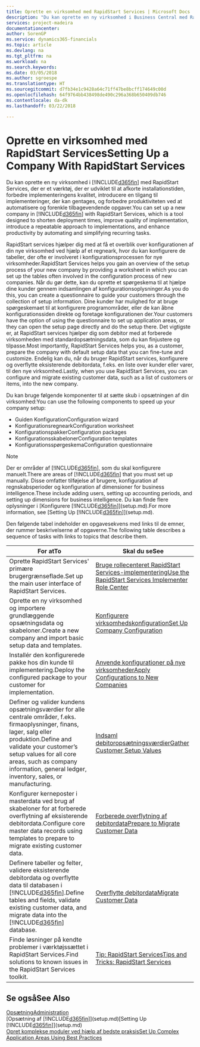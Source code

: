 ```yaml
---
title: Oprette en virksomhed med RapidStart Services | Microsoft Docs
description: "Du kan oprette en ny virksomhed i Business Central med RapidStart Services, der er et værktøj, der er udviklet til at afkorte installationstiden, forbedre implementeringens kvalitet, introducere en tilgang til implementeringer, der kan gentages, og forbedre produktiviteten ved at automatisere og forenkle tilbagevendende opgaver."
services: project-madeira
documentationcenter: 
author: SorenGP
ms.service: dynamics365-financials
ms.topic: article
ms.devlang: na
ms.tgt_pltfrm: na
ms.workload: na
ms.search.keywords: 
ms.date: 03/05/2018
ms.author: sgroespe
ms.translationtype: HT
ms.sourcegitcommit: d7fb34e1c9428a64c71ff47be8bcff174649c00d
ms.openlocfilehash: 64f9764bb438498de490c296a368b650409db746
ms.contentlocale: da-dk
ms.lasthandoff: 03/22/2018

---
```

# <a name="setting-up-a-company-with-rapidstart-services"></a><span data-ttu-id="33888-103">Oprette en virksomhed med RapidStart Services</span><span class="sxs-lookup"><span data-stu-id="33888-103">Setting Up a Company With RapidStart Services</span></span>
<span data-ttu-id="33888-104">Du kan oprette en ny virksomhed i [!INCLUDE[d365fin](includes/d365fin_md.md)] med RapidStart Services, der er et værktøj, der er udviklet til at afkorte installationstiden, forbedre implementeringens kvalitet, introducere en tilgang til implementeringer, der kan gentages, og forbedre produktiviteten ved at automatisere og forenkle tilbagevendende opgaver.</span><span class="sxs-lookup"><span data-stu-id="33888-104">You can set up a new company in [!INCLUDE[d365fin](includes/d365fin_md.md)] with RapidStart Services, which is a tool designed to shorten deployment times, improve quality of implementation, introduce a repeatable approach to implementations, and enhance productivity by automating and simplifying recurring tasks.</span></span>  

<span data-ttu-id="33888-105">RapidStart services hjælper dig med at få et overblik over konfigurationen af din nye virksomhed ved hjælp af et regneark, hvor du kan konfigurere de tabeller, der ofte er involveret i konfigurationsprocessen for nye virksomheder.</span><span class="sxs-lookup"><span data-stu-id="33888-105">RapidStart Services helps you gain an overview of the setup process of your new company by providing a worksheet in which you can set up the tables often involved in the configuration process of new companies.</span></span> <span data-ttu-id="33888-106">Når du gør dette, kan du oprette et spørgeskema til at hjælpe dine kunder gennem indsamlingen af konfigurationsoplysninger.</span><span class="sxs-lookup"><span data-stu-id="33888-106">As you do this, you can create a questionnaire to guide your customers through the collection of setup information.</span></span> <span data-ttu-id="33888-107">Dine kunder har mulighed for at bruge spørgeskemaet til at konfigurere programområder, eller de kan åbne konfigurationssiden direkte og foretage konfigurationen der.</span><span class="sxs-lookup"><span data-stu-id="33888-107">Your customers have the option of using the questionnaire to set up application areas, or they can open the setup page directly and do the setup there.</span></span> <span data-ttu-id="33888-108">Det vigtigste er, at RapidStart services hjælper dig som debitor med at forberede virksomheden med standardopsætningsdata, som du kan finjustere og tilpasse.</span><span class="sxs-lookup"><span data-stu-id="33888-108">Most importantly, RapidStart Services helps you, as a customer, prepare the company with default setup data that you can fine-tune and customize.</span></span> <span data-ttu-id="33888-109">Endelig kan du, når du bruger RapidStart services, konfigurere og overflytte eksisterende debitordata, f.eks. en liste over kunder eller varer, til den nye virksomhed.</span><span class="sxs-lookup"><span data-stu-id="33888-109">Lastly, when you use RapidStart Services, you can configure and migrate existing customer data, such as a list of customers or items, into the new company.</span></span>

<span data-ttu-id="33888-110">Du kan bruge følgende komponenter til at sætte skub i opsætningen af din virksomhed:</span><span class="sxs-lookup"><span data-stu-id="33888-110">You can use the following components to speed up your company setup:</span></span>  

-   <span data-ttu-id="33888-111">Guiden Konfiguration</span><span class="sxs-lookup"><span data-stu-id="33888-111">Configuration wizard</span></span>  
-   <span data-ttu-id="33888-112">Konfigurationsregneark</span><span class="sxs-lookup"><span data-stu-id="33888-112">Configuration worksheet</span></span>  
-   <span data-ttu-id="33888-113">Konfigurationspakker</span><span class="sxs-lookup"><span data-stu-id="33888-113">Configuration packages</span></span>  
-   <span data-ttu-id="33888-114">Konfigurationsskabeloner</span><span class="sxs-lookup"><span data-stu-id="33888-114">Configuration templates</span></span>  
-   <span data-ttu-id="33888-115">Konfigurationsspørgeskema</span><span class="sxs-lookup"><span data-stu-id="33888-115">Configuration questionnaire</span></span>  

> [!Note]  
>  <span data-ttu-id="33888-116">Der er områder af [!INCLUDE[d365fin](includes/d365fin_md.md)], som du skal konfigurere manuelt.</span><span class="sxs-lookup"><span data-stu-id="33888-116">There are areas of [!INCLUDE[d365fin](includes/d365fin_md.md)] that you must set up manually.</span></span> <span data-ttu-id="33888-117">Disse omfatter tilføjelse af brugere, konfiguration af regnskabsperioder og konfiguration af dimensioner for business intelligence.</span><span class="sxs-lookup"><span data-stu-id="33888-117">These include adding users, setting up accounting periods, and setting up dimensions for business intelligence.</span></span> <span data-ttu-id="33888-118">Du kan finde flere oplysninger i [Konfigurere [!INCLUDE[d365fin](includes/d365fin_md.md)]](setup.md).</span><span class="sxs-lookup"><span data-stu-id="33888-118">For more information, see [Setting Up [!INCLUDE[d365fin](includes/d365fin_md.md)]](setup.md).</span></span>

 <span data-ttu-id="33888-119">Den følgende tabel indeholder en opgavesekvens med links til de emner, der rummer beskrivelserne af opgaverne.</span><span class="sxs-lookup"><span data-stu-id="33888-119">The following table describes a sequence of tasks with links to topics that describe them.</span></span>

|<span data-ttu-id="33888-120">**For at**</span><span class="sxs-lookup"><span data-stu-id="33888-120">**To**</span></span>|<span data-ttu-id="33888-121">**Skal du se**</span><span class="sxs-lookup"><span data-stu-id="33888-121">**See**</span></span>|  
|------------|-------------|  
|<span data-ttu-id="33888-122">Oprette RapidStart Services' primære brugergrænseflade.</span><span class="sxs-lookup"><span data-stu-id="33888-122">Set up the main user interface of RapidStart Services.</span></span>|[<span data-ttu-id="33888-123">Bruge rollecenteret RapidStart Services-implementering</span><span class="sxs-lookup"><span data-stu-id="33888-123">Use the RapidStart Services Implementer Role Center</span></span>](admin-how-to-use-the-rapidstart-services-role-center-to-track-progress.md)|  
|<span data-ttu-id="33888-124">Oprette en ny virksomhed og importere grundlæggende opsætningsdata og skabeloner.</span><span class="sxs-lookup"><span data-stu-id="33888-124">Create a new company and import basic setup data and templates.</span></span>|[<span data-ttu-id="33888-125">Konfigurere virksomhedskonfiguration</span><span class="sxs-lookup"><span data-stu-id="33888-125">Set Up Company Configuration</span></span>](admin-set-up-company-configuration.md)|  
|<span data-ttu-id="33888-126">Installér den konfigurerede pakke hos din kunde til implementering.</span><span class="sxs-lookup"><span data-stu-id="33888-126">Deploy the configured package to your customer for implementation.</span></span>|[<span data-ttu-id="33888-127">Anvende konfigurationer på nye virksomheder</span><span class="sxs-lookup"><span data-stu-id="33888-127">Apply Configurations to New Companies</span></span>](admin-apply-configuration-to-new-companies.md)|
|<span data-ttu-id="33888-128">Definer og valider kundens opsætningsværdier for alle centrale områder, f.eks. firmaoplysninger, finans, lager, salg eller produktion.</span><span class="sxs-lookup"><span data-stu-id="33888-128">Define and validate your customer’s setup values for all core areas, such as company information, general ledger, inventory, sales, or manufacturing.</span></span>|[<span data-ttu-id="33888-129">Indsaml debitoropsætningsværdier</span><span class="sxs-lookup"><span data-stu-id="33888-129">Gather Customer Setup Values</span></span>](admin-gather-customer-setup-values.md)|  
|<span data-ttu-id="33888-130">Konfigurer kerneposter i masterdata ved brug af skabeloner for at forberede overflytning af eksisterende debitordata.</span><span class="sxs-lookup"><span data-stu-id="33888-130">Configure core master data records using templates to prepare to migrate existing customer data.</span></span>|[<span data-ttu-id="33888-131">Forberede overflytning af debitordata</span><span class="sxs-lookup"><span data-stu-id="33888-131">Prepare to Migrate Customer Data</span></span>](admin-use-templates-to-prepare-customer-data-for-migration.md)|  
|<span data-ttu-id="33888-132">Definere tabeller og felter, validere eksisterende debitordata og overflytte data til databasen i [!INCLUDE[d365fin](includes/d365fin_md.md)].</span><span class="sxs-lookup"><span data-stu-id="33888-132">Define tables and fields, validate existing customer data, and migrate data into the [!INCLUDE[d365fin](includes/d365fin_md.md)] database.</span></span>|[<span data-ttu-id="33888-133">Overflytte debitordata</span><span class="sxs-lookup"><span data-stu-id="33888-133">Migrate Customer Data</span></span>](admin-migrate-customer-data.md)|  
|<span data-ttu-id="33888-134">Finde løsninger på kendte problemer i værktøjssættet i RapidStart Services.</span><span class="sxs-lookup"><span data-stu-id="33888-134">Find solutions to known issues in the RapidStart Services toolkit.</span></span>|[<span data-ttu-id="33888-135">Tip: RapidStart Services</span><span class="sxs-lookup"><span data-stu-id="33888-135">Tips and Tricks: RapidStart Services</span></span>](admin-tips-and-tricks-rapidstart-services.md)|  

## <a name="see-also"></a><span data-ttu-id="33888-136">Se også</span><span class="sxs-lookup"><span data-stu-id="33888-136">See Also</span></span>  
[<span data-ttu-id="33888-137">Opsætning</span><span class="sxs-lookup"><span data-stu-id="33888-137">Administration</span></span>](admin-setup-and-administration.md)  
<span data-ttu-id="33888-138">[Opsætning af [!INCLUDE[d365fin](includes/d365fin_md.md)]](setup.md)</span><span class="sxs-lookup"><span data-stu-id="33888-138">[Setting Up [!INCLUDE[d365fin](includes/d365fin_md.md)]](setup.md)</span></span>  
[<span data-ttu-id="33888-139">Opret komplekse moduler ved hjælp af bedste praksis</span><span class="sxs-lookup"><span data-stu-id="33888-139">Set Up Complex Application Areas Using Best Practices</span></span>](set-up-complex-application-areas-using-best-practices.md)   

